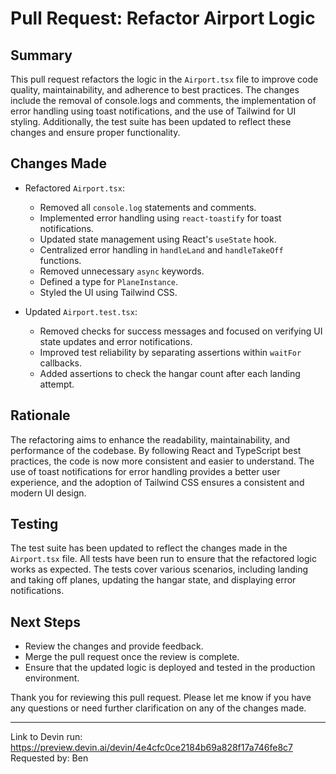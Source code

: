 # Pull Request: Refactor Airport Logic

## Summary
This pull request refactors the logic in the `Airport.tsx` file to improve code quality, maintainability, and adherence to best practices. The changes include the removal of console.logs and comments, the implementation of error handling using toast notifications, and the use of Tailwind for UI styling. Additionally, the test suite has been updated to reflect these changes and ensure proper functionality.

## Changes Made
- Refactored `Airport.tsx`:
  - Removed all `console.log` statements and comments.
  - Implemented error handling using `react-toastify` for toast notifications.
  - Updated state management using React's `useState` hook.
  - Centralized error handling in `handleLand` and `handleTakeOff` functions.
  - Removed unnecessary `async` keywords.
  - Defined a type for `PlaneInstance`.
  - Styled the UI using Tailwind CSS.

- Updated `Airport.test.tsx`:
  - Removed checks for success messages and focused on verifying UI state updates and error notifications.
  - Improved test reliability by separating assertions within `waitFor` callbacks.
  - Added assertions to check the hangar count after each landing attempt.

## Rationale
The refactoring aims to enhance the readability, maintainability, and performance of the codebase. By following React and TypeScript best practices, the code is now more consistent and easier to understand. The use of toast notifications for error handling provides a better user experience, and the adoption of Tailwind CSS ensures a consistent and modern UI design.

## Testing
The test suite has been updated to reflect the changes made in the `Airport.tsx` file. All tests have been run to ensure that the refactored logic works as expected. The tests cover various scenarios, including landing and taking off planes, updating the hangar state, and displaying error notifications.

## Next Steps
- Review the changes and provide feedback.
- Merge the pull request once the review is complete.
- Ensure that the updated logic is deployed and tested in the production environment.

Thank you for reviewing this pull request. Please let me know if you have any questions or need further clarification on any of the changes made.

---

Link to Devin run: https://preview.devin.ai/devin/4e4cfc0ce2184b69a828f17a746fe8c7
Requested by: Ben
